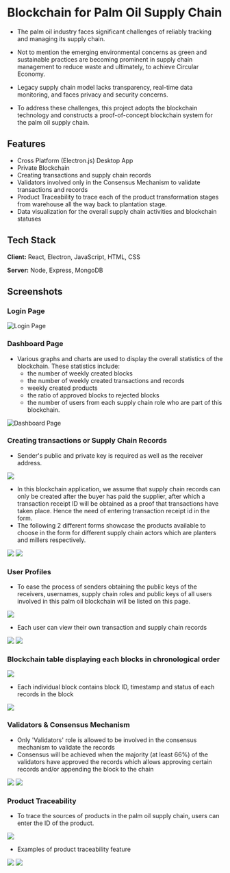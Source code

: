 # Blockchain for Palm Oil Supply Chain

- The palm oil industry faces significant challenges of reliably tracking and managing its supply chain.

- Not to mention the emerging environmental concerns as green and sustainable practices are becoming prominent in supply chain management to reduce waste and ultimately, to achieve Circular Economy.

- Legacy supply chain model lacks transparency, real-time data monitoring, and faces privacy and security concerns.

- To address these challenges, this project adopts the blockchain technology and constructs a proof-of-concept blockchain system for the palm oil supply chain.

## Features

- Cross Platform (Electron.js) Desktop App
- Private Blockchain
- Creating transactions and supply chain records
- Validators involved only in the Consensus Mechanism to validate transactions and records
- Product Traceability to trace each of the product transformation stages from warehouse all the way back to plantation stage.
- Data visualization for the overall supply chain activities and blockchain statuses

## Tech Stack

**Client:** React, Electron, JavaScript, HTML, CSS

**Server:** Node, Express, MongoDB

## Screenshots
### Login Page

![Login Page](./readme_images/loginPage.png)

### Dashboard Page
- Various graphs and charts are used to display the overall statistics of the blockchain. These statistics include:
    - the number of weekly created blocks
    - the number of weekly created transactions and records
    - weekly created products
    - the ratio of approved blocks to rejected blocks
    - the number of users from each supply chain role who are part of this blockchain.

![Dashboard Page](./readme_images/dashboardPage.png)

### Creating transactions or Supply Chain Records

- Sender's public and private key is required as well as the receiver address.

![](./readme_images/createTransactions.png)

- In this blockchain application, we assume that supply chain records can only be created after the buyer has paid the supplier, after which a transaction receipt ID will be obtained as a proof that transactions have taken place. Hence the need of entering transaction receipt id in the form.
- The following 2 different forms showcase the products available to choose in the form for different supply chain actors which are planters and millers respectively.

![](./readme_images/planterProducts.png)
![](./readme_images/millerProducts.png)

### User Profiles
- To ease the process of senders obtaining the public keys of the receivers, usernames, supply chain roles and public keys of all users involved in this palm oil blockchain will be listed on this page.

![](./readme_images/profilePage.png)

- Each user can view their own transaction and supply chain records

![](./readme_images/transactionHistory.png)
![](./readme_images/supplyChainRecord.png)

### Blockchain table displaying each blocks in chronological order

![](./readme_images/blockchainTable.png)

- Each individual block contains block ID, timestamp and status of each records in the block

![](./readme_images/individualBlockDetails.png)


### Validators & Consensus Mechanism
- Only 'Validators' role is allowed to be involved in the consensus mechanism to validate the records
- Consensus will be achieved when the majority (at least 66%) of the validators have approved the records which allows approving certain records and/or appending the block to the chain

![](./readme_images/approveRejectTransaction.png)
![](./readme_images/validateTransactions.png)


### Product Traceability

- To trace the sources of products in the palm oil supply chain, users can enter the ID of the product.

![](./readme_images/productTraceabilityPage.png)

- Examples of product traceability feature

![](./readme_images/traceStep1.png)
![](./readme_images/traceStep2.png)
